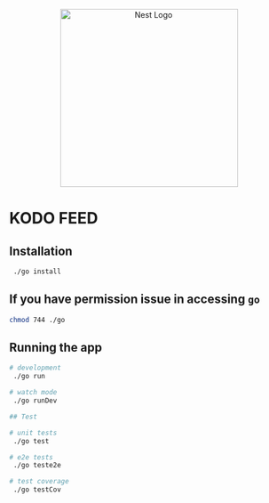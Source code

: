 <p align="center">
  <a href="http://nestjs.com/" target="blank"><img src="https://nestjs.com/img/logo_text.svg" width="320" alt="Nest Logo" /></a>
</p>

# KODO FEED

## Installation

```bash
 ./go install
```

## If you have permission issue in accessing `go`
```bash 
chmod 744 ./go
```

## Running the app

```bash
# development
 ./go run

# watch mode
 ./go runDev

## Test

# unit tests
 ./go test

# e2e tests
 ./go teste2e

# test coverage
 ./go testCov
```